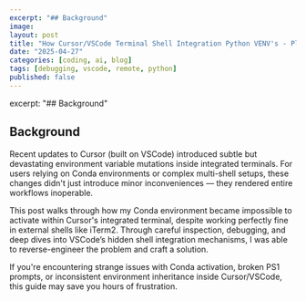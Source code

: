 ```yaml
---
excerpt: "## Background"
image: 
layout: post
title: "How Cursor/VSCode Terminal Shell Integration Python VENV's - Plus Fixs"
date: "2025-04-27"
categories: [coding, ai, blog]
tags: [debugging, vscode, remote, python]
published: false
---
```

excerpt: "## Background"

## Background

Recent updates to Cursor (built on VSCode) introduced subtle but devastating environment variable mutations inside integrated terminals. For users relying on Conda environments or complex multi-shell setups, these changes didn't just introduce minor inconveniences — they rendered entire workflows inoperable.

This post walks through how my Conda environment became impossible to activate within Cursor's integrated terminal, despite working perfectly fine in external shells like iTerm2. Through careful inspection, debugging, and deep dives into VSCode’s hidden shell integration mechanisms, I was able to reverse-engineer the problem and craft a solution. 

If you're encountering strange issues with Conda activation, broken PS1 prompts, or inconsistent environment inheritance inside Cursor/VSCode, this guide may save you hours of frustration.

